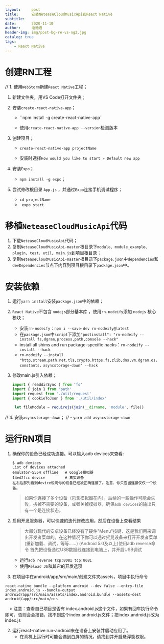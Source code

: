 ```yaml
---
layout:     post
title:      安装NeteaseCloudMusicApi到React Native
subtitle:   
date:       2020-11-10
author:     电池君
header-img: img/post-bg-re-vs-ng2.jpg
catalog: true
tags:
    - React Native
---
```


# 创建RN工程

// 1. 使用`WebStorm`新建`React Native`工程；

1. 新建文件夹，用VS Code打开文件夹；

2. 安装`create-react-native-app`；

   - ``npm install -g create-react-native-app`

   - 使用`create-react-native-app --version`检测版本

3. 创建项目；

   - `create-react-native-app projectName`

   - 安装时选择`How would you like to start » Default new app`

4. 安装`Expo`；

   - `npm install -g expo`；

5. 尝试修改根目录 `App.js` ，并通过`Expo`连接手机调试程序；

   - `cd projectName`
   - ` expo start`

# 移植`NeteaseCloudMusicApi`代码

1. 下载`NeteaseCloudMusicApi`代码；
2. 复制`NeteaseCloudMusicApi-master`根目录下`module`、`module_example`、`plugin`、`test`、`util`、`main.js`到项目根目录；
3. 复制`NeteaseCloudMusicApi-master`根目录下`package.json`中`dependencies`和`devDependencies`节点下内容到项目根目录下`package.json`中。

# 安装依赖

1. 运行`yarn install`安装`package.json`中的依赖；
2. `React Native`不包含 `nodejs`部分基本库 ，使用`rn-nodeify`添加 `nodejs` 核心模块；
   - 安装`rn-nodeify`：`npm i --save-dev rn-nodeify@latest`
   - 在`package.json`中`script`下添加`"postinstall": "rn-nodeify --install fs,dgram,process,path,console --hack"`
   - install all shims and run package-specific hacks：`rn-nodeify --install --hack`
   - `rn-nodeify --install "http,stream,path,net,tls,crypto,https,fs,zlib,dns,vm,dgram,os，constants，asyncstorage-down" --hack`
3. 修改main.js引入依赖；
   ```js
   import { readdirSync } from 'fs'
   import { join } from 'path'
   import request from './util/request'
   import { cookieToJson } from './util/index'
   ```
   
   ```js
    let fileModule = requirejs(join(__dirname, 'module', file))
   ```
   
// 4. 安装`asyncstorage-down`；
//   - `yarn add asyncstorage-down`
 
# 运行RN项目

1. 确保你的设备已经成功连接。可以输入adb devices来查看:
   ```
   $ adb devices
   List of devices attached
   emulator-5554 offline   # Google模拟器
   14ed2fcc device         # 真实设备
   在右边那列看到device说明你的设备已经被正确连接了。注意，你只应当连接仅仅一个设备。
   ```
   > 如果你连接了多个设备（包含模拟器在内），后续的一些操作可能会失败。拔掉不需要的设备，或者关掉模拟器，确保`adb devices`的输出只有一个是连接状态。

3. 启用开发服务器，可以快速的迭代修改应用，然后在设备上查看结果
   > 大部分现代的安卓设备已经没有了硬件"Menu"按键，这是我们用来调出开发者菜单的。在这种情况下你可以通过摇晃设备来打开开发者菜单(重新加载、调试，等等……)
   > (Android 5.0及以上)使用adb reverse命令
   > 首先把设备通过USB数据线连接到电脑上，并开启USB调试
   - 运行`adb reverse tcp:8081 tcp:8081`
   - 使用`Reload JS`和其它的开发选项
   
4.  在项目中在android/app/src/main/创建文件夹assets，项目中执行命令
   ```
   react-native bundle --platform android --dev false --entry-file index.android.js --bundle-output android/app/src/main/assets/index.android.bundle --assets-dest android/app/src/main/res 
   ```
　> 注意：查看自己项目是否有 index.android.js这个文件，如果有回车执行命令即可，否则会会报错，找不到这个index.android.js文件；把index.android.js改为index.js


2. 运行react-native run-android来在设备上安装并启动应用了。
   - 在真机上运行时可能会遇到白屏的情况，请找到并开启悬浮窗权限。
